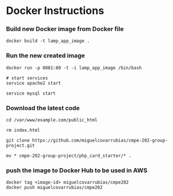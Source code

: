 # Docker Instructions

### Build new Docker image from Docker file 
```
docker build -t lamp_app_image .
```
### Run the new created image 

```
docker run -p 8081:80 -t -i lamp_app_image /bin/bash

# start services 
service apache2 start

service mysql start

```

### Download the latest code
```
cd /var/www/example.com/public_html 

rm index.html

git clone https://github.com/miguelcovarrubias/cmpe-202-group-project.git

mv * cmpe-202-group-project/php_card_starter/* .
```

### push the image to Docker Hub to be used in AWS
```
docker tag <image-id> miguelcovarrubias/cmpe202
docker push miguelcovarrubias/cmpe202

```
